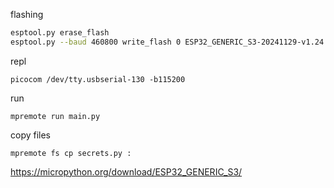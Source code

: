 flashing
```bash
esptool.py erase_flash
esptool.py --baud 460800 write_flash 0 ESP32_GENERIC_S3-20241129-v1.24.1.bin
```

repl
```
picocom /dev/tty.usbserial-130 -b115200
```

run
```
mpremote run main.py
```


copy files
```
mpremote fs cp secrets.py :
```

https://micropython.org/download/ESP32_GENERIC_S3/
